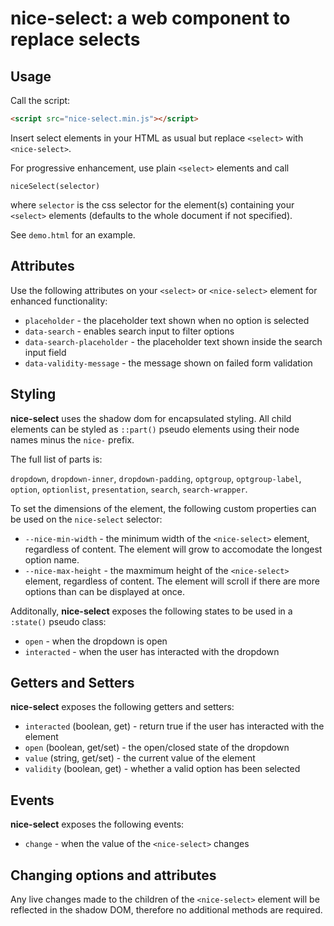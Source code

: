 # nice-select: a web component to replace selects

## Usage

Call the script:

```html
<script src="nice-select.min.js"></script>
```

Insert select elements in your HTML as usual but replace `<select>` with `<nice-select>`.

For progressive enhancement, use plain `<select>` elements and call
```JS
niceSelect(selector)
```
where `selector` is the css selector for the element(s) containing your `<select>` elements (defaults to the whole document if not specified).

See `demo.html` for an example.

## Attributes

Use the following attributes on your `<select>` or `<nice-select>` element for enhanced functionality:

-	`placeholder` - the placeholder text shown when no option is selected
-	`data-search` - enables search input to filter options
-	`data-search-placeholder` - the placeholder text shown inside the search input field
-	`data-validity-message` - the message shown on failed form validation

## Styling

**nice-select** uses the shadow dom for encapsulated styling. All child elements can be styled as `::part()` pseudo elements using their node names minus the `nice-` prefix.

The full list of parts is:

`dropdown`, `dropdown-inner`, `dropdown-padding`, `optgroup`, `optgroup-label`, `option`, `optionlist`, `presentation`, `search`, `search-wrapper`.

To set the dimensions of the element, the following custom properties can be used on the `nice-select` selector:

-	`--nice-min-width` - the minimum width of the `<nice-select>` element, regardless of content. The element will grow to accomodate the longest option name.
-	`--nice-max-height` - the maxmimum height of the `<nice-select>` element, regardless of content. The element will scroll if there are more options than can be displayed at once.

Additonally, **nice-select** exposes the following states to be used in a `:state()` pseudo class:

-	`open` - when the dropdown is open
-	`interacted` - when the user has interacted with the dropdown

## Getters and Setters

**nice-select** exposes the following getters and setters:

-	`interacted` (boolean, get) - return true if the user has interacted with the element
-	`open` (boolean, get/set) - the open/closed state of the dropdown
-	`value` (string, get/set) - the current value of the element
-	`validity` (boolean, get) - whether a valid option has been selected

## Events

**nice-select** exposes the following events:

-	`change` - when the value of the `<nice-select>` changes

## Changing options and attributes

Any live changes made to the children of the `<nice-select>` element will be reflected in the shadow DOM, therefore no additional methods are required.